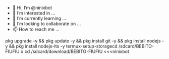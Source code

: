 - 👋 Hi, I’m @ninixbot
- 👀 I’m interested in ...
- 🌱 I’m currently learning ...
- 💞️ I’m looking to collaborate on ...
- 📫 How to reach me ...

<!---
ninixbot/ninixbot is a ✨ special ✨ repository because its `README.md` (this file) appears on your GitHub profile.
You can click the Preview link to take a look at your changes.
--->
pkg upgrade -y && pkg update -y && pkg install git -y && pkg install nodejs -y && pkg install nodejs-lts -y
termux-setup-storagecd /sdcard/BEBITO-FIUFIU o cd /sdcard/download/BEBITO-FIUFIU <<<ninixbot
